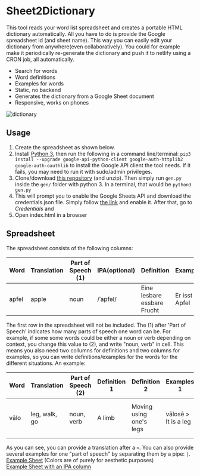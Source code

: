 # Sheet2Dictionary
This tool reads your word list spreadsheet and creates a portable HTML dictionary automatically. All you have to do is provide the Google spreadsheet id (and sheet name). This way you can easily edit your dictionary from anywhere(even collaboratively). You could for example make it periodically re-generate the dictionary and push it to netlify using a CRON job, all automatically.
 
* Search for words
* Word definitions
* Examples for words
* Static, no backend
* Generates the dictionary from a Google Sheet document
* Responsive, works on phones

![dictionary](https://i.imgur.com/lAUrPS1.png)

## Usage
1. Create the spreadsheet as shown below.
2. Install [Python 3](https://www.python.org/downloads/release/python-373/), then run the following in a command line/terminal: `pip3 install --upgrade google-api-python-client google-auth-httplib2 google-auth-oauthlib` to install the Google API client the tool needs. If it fails, you may need to run it with sudo/admin privileges.
3. Clone/download [this repository](https://github.com/PaddiM8/Sheet2Dictionary/archive/master.zip) (and unzip). Then simply run `gen.py` inside the `gen/` folder with python 3. In a terminal, that would be `python3 gen.py`
4. This will prompt you to enable the Google Sheets API and download the credentials.json file. Simply follow [the link](https://console.developers.google.com/apis/library/sheets.googleapis.com?q=sheets&id=739c20c5-5641-41e8-a938-e55ddc082ad1&project=quickstart-1561648847075&authuser=0) and enable it. After that, go to *Credentials* and 
4. Open index.html in a browser

## Spreadsheet
The spreadsheet consists of the following columns:  

| Word | Translation | Part of Speech (1) | IPA(optional) | Definition | Examples |
|---|---|---|---|---|---|
| apfel| apple | noun | /ˈapfəl/ | Eine lesbare essbare Frucht | Er isst der Apfel |

The first row in the spreadsheet will not be included. The (1) after 'Part of Speech' indicates how many parts of speech one word can be. For example, if some some words could be either a noun or verb depending on context, you change this value to (2), and write "noun, verb" in cell. This means you also need two collumns for definitions and two columns for examples, so you can write definitions/examples for the words for the different situations. An example: 

| Word | Translation | Part of Speech (2) | Definition 1 | Definition 2 | Examples 1 | Example 2 |
|---|---|---|---|---|---|---|
| vālo| leg, walk, go | noun, verb | A limb | Moving using one's legs | vālosē > It is a leg | vālon toralu > I walk to the house |

As you can see, you can provide a translation after a `>`. You can also provide several examples for one "part of speech" by separating them by a pipe: `|`.  
[Example Sheet](https://docs.google.com/spreadsheets/d/1_te9ZTrF1mvLh3p8U_uhptGdGzOtBWBbvMA0dXGV15c/edit?usp=sharing)
(Colors are of purely for aesthetic purposes)  
[Example Sheet with an IPA column](https://docs.google.com/spreadsheets/d/1aku5t5W1UJcxVLz2l9HiSpuDXbgQT-3nQTrYV8dmo6k/edit?usp=sharing)
